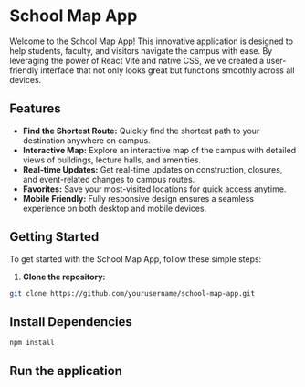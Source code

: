 <!-- Create a readme.md file  for this school map app im creating. You can find the shortest route to your destination on campus with this app. Im building with React Vite and native css -->

# School Map App

Welcome to the School Map App! This innovative application is designed to help students, faculty, and visitors navigate the campus with ease. By leveraging the power of React Vite and native CSS, we've created a user-friendly interface that not only looks great but functions smoothly across all devices.

## Features

- **Find the Shortest Route:** Quickly find the shortest path to your destination anywhere on campus.
- **Interactive Map:** Explore an interactive map of the campus with detailed views of buildings, lecture halls, and amenities.
- **Real-time Updates:** Get real-time updates on construction, closures, and event-related changes to campus routes.
- **Favorites:** Save your most-visited locations for quick access anytime.
- **Mobile Friendly:** Fully responsive design ensures a seamless experience on both desktop and mobile devices.

## Getting Started

To get started with the School Map App, follow these simple steps:

1. **Clone the repository:**

```bash
git clone https://github.com/yourusername/school-map-app.git
```

## Install Dependencies

```cd school-map-app
npm install
```


## Run the application

```npm run dev
```